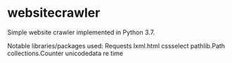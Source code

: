 # websitecrawler
Simple website crawler implemented in Python 3.7.

Notable libraries/packages used:
	Requests
	lxml.html
	cssselect
	pathlib.Path
	collections.Counter
	unicodedata
	re
	time
